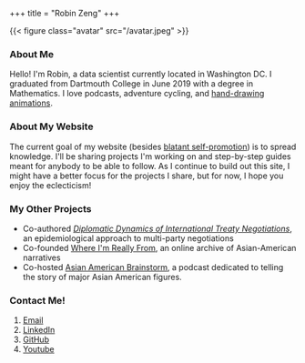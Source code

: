 +++
title = "Robin Zeng"
+++

{{< figure class="avatar" src="/avatar.jpeg" >}}

### About Me

Hello! I'm Robin, a data scientist currently located in Washington DC. I graduated from Dartmouth College in June 2019 with a degree in Mathematics. I love podcasts, adventure cycling, and <a href="https://www.robinzen.com/animations" target="_blank">hand-drawing animations</a>. 


### About My Website

The current goal of my website (besides <a href="https://www.robinzen.com/resume" target="_blank">blatant self-promotion</a>) is to spread knowledge. I'll be sharing projects I'm working on and step-by-step guides meant for anybody to be able to follow. As I continue to build out this site, I might have a better focus for the projects I share, but for now, I hope you enjoy the eclecticism! 


### My Other Projects

* Co-authored <a href="https://journals.calstate.edu/pump/article/view/1920/2044" target="_blank">*Diplomatic Dynamics of International Treaty Negotiations*</a>, an epidemiological approach to multi-party negotiations
* Co-founded <a href="https://www.whereimreallyfrom.com" target="_blank">Where I'm Really From</a>, an online archive of Asian-American narratives
* Co-hosted <a href="https://open.spotify.com/show/2VnJjutE1eQ2aTnccDaAPy" target="_blank">Asian American Brainstorm</a>, a podcast dedicated to telling the story of major Asian American figures.


### Contact Me! 

1. <a href="mailto:robinzeng1@gmail.com" target="_blank">Email</a>
2. <a href="https://www.linkedin.com/in/robinzeng1/" target="_blank">LinkedIn</a>
3. <a href="https://github.com/robinzng" target="_blank">GitHub</a>
4. [Youtube](#)
<!-- 
useful code snippets

<details>
<summary><h2>The hackneyed blog post intro</h2></summary>
<br>

</details> 


The projects will range from the <a href="https://www.robinzen.com/how-to-build-a-free-website" target="_blank">very creation of this website</a> to <a href="https://www.robinzen.com/the-math-of-camel-up" target="_blank">math papers on board game strategies</a>.

-->